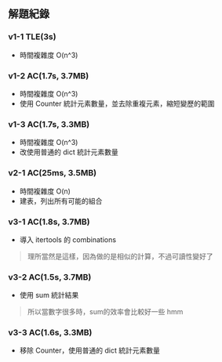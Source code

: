 ## 解題紀錄
### v1-1 TLE(3s)
- 時間複雜度 O(n^3)

### v1-2 AC(1.7s, 3.7MB)
- 時間複雜度 O(n^3)
- 使用 Counter 統計元素數量，並去除重複元素，縮短變歷的範圍

### v1-3 AC(1.7s, 3.3MB)
- 時間複雜度 O(n^3)
- 改使用普通的 dict 統計元素數量

### v2-1 AC(25ms, 3.5MB)
- 時間複雜度 O(n)
- 建表，列出所有可能的組合

### v3-1 AC(1.8s, 3.7MB)
- 導入 itertools 的 combinations
> 理所當然是這樣，因為做的是相似的計算，不過可讀性變好了

### v3-2 AC(1.5s, 3.7MB)
- 使用 sum 統計結果
> 所以當數字很多時，sum的效率會比較好一些 hmm

### v3-3 AC(1.6s, 3.3MB)
- 移除 Counter，使用普通的 dict 統計元素數量

